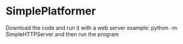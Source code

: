 # SimplePlatformer
Download the code and run it with a web server
example: python -m SimpleHTTPServer and then run the program
